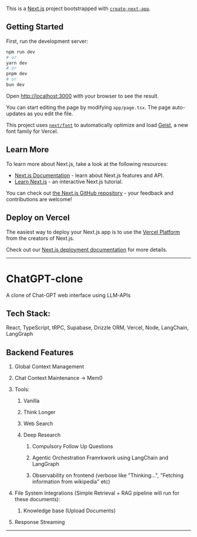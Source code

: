 This is a [Next.js](https://nextjs.org) project bootstrapped with [`create-next-app`](https://nextjs.org/docs/app/api-reference/cli/create-next-app).

## Getting Started

First, run the development server:

```bash
npm run dev
# or
yarn dev
# or
pnpm dev
# or
bun dev
```

Open [http://localhost:3000](http://localhost:3000) with your browser to see the result.

You can start editing the page by modifying `app/page.tsx`. The page auto-updates as you edit the file.

This project uses [`next/font`](https://nextjs.org/docs/app/building-your-application/optimizing/fonts) to automatically optimize and load [Geist](https://vercel.com/font), a new font family for Vercel.

## Learn More

To learn more about Next.js, take a look at the following resources:

- [Next.js Documentation](https://nextjs.org/docs) - learn about Next.js features and API.
- [Learn Next.js](https://nextjs.org/learn) - an interactive Next.js tutorial.

You can check out [the Next.js GitHub repository](https://github.com/vercel/next.js) - your feedback and contributions are welcome!

## Deploy on Vercel

The easiest way to deploy your Next.js app is to use the [Vercel Platform](https://vercel.com/new?utm_medium=default-template&filter=next.js&utm_source=create-next-app&utm_campaign=create-next-app-readme) from the creators of Next.js.

Check out our [Next.js deployment documentation](https://nextjs.org/docs/app/building-your-application/deploying) for more details.

---

# ChatGPT-clone

A clone of Chat-GPT web interface using LLM-APIs

  

## Tech Stack:

React, TypeScript, tRPC, Supabase, Drizzle ORM, Vercel, Node, LangChain, LangGraph

  

## Backend Features

1. Global Context Management

2.  Chat Context Maintenance -> Mem0

3.  Tools:

    1.  Vanilla

    2.  Think Longer

    3.  Web Search

    4.  Deep Research

        1.  Compulsory Follow Up Questions

        2.  Agentic Orchestration Framrkwork using LangChain and LangGraph

        3.  Observability on frontend (verbose like "Thinking...", "Fetching information from wikipedia" etc)

4.  File System Integrations (Simple Retrieval + RAG pipeline will run for these documents):
    1.  Knowledge base (Upload Documents)

5.  Response Streaming

---